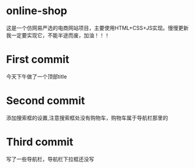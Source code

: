 # online-shop
这是一个仿网易严选的电商网站项目，主要使用HTML+CSS+JS实现。慢慢更新
我一定要实现它，不能半途而废，加油！！！

# First commit
今天下午做了一个顶部title

# Second commit
添加搜索框的设置,注意搜索框处没有购物车，购物车属于导航栏那里的

# Third commit
写了一些导航栏，导航栏下拉框还没写

